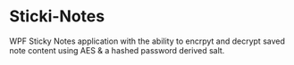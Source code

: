 # Sticki-Notes
WPF Sticky Notes application with the ability to encrpyt and decrypt saved note content using AES &amp; a hashed password derived salt.
